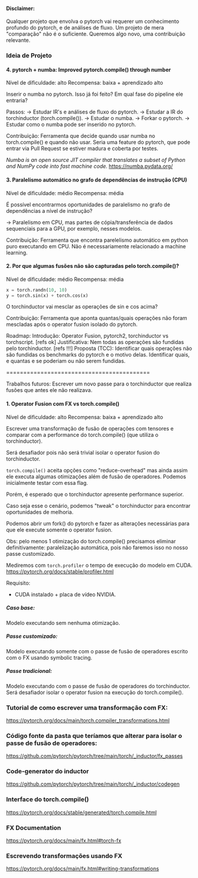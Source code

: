 #### Disclaimer:

Qualquer projeto que envolva o pytorch vai requerer um conhecimento profundo do pytorch, e de análises de fluxo.
Um projeto de mera "comparação" não é o suficiente. Queremos algo novo, uma contribuição relevante.



### Ideia de Projeto 

#### 4. pytorch + numba: Improved pytorch.compile() through number 
Nível de dificuldade: alto
Recompensa: baixa + aprendizado alto

Inserir o numba no pytorch. Isso já foi feito? Em qual fase do pipeline ele entraria?

Passos:
-> Estudar IR's e análises de fluxo do pytorch.
-> Estudar a IR do torchinductor (torch.compile()).
-> Estudar o numba.
-> Forkar o pytorch.
-> Estudar como o numba pode ser inserido no pytorch.

Contribuição: 
Ferramenta que decide quando usar numba no torch.compile() e quando não usar. Seria uma feature do pytorch, que pode entrar via Pull Request se estiver madura e coberta por testes.    

_Numba is an open source JIT compiler that translates a subset of Python and NumPy code into fast machine code._
https://numba.pydata.org/

#### 3. Paralelismo automático no grafo de dependências de instrução (CPU)
Nível de dificuldade: médio
Recompensa: média

É possível encontrarmos oportunidades de paralelismo no grafo de dependências a nível de instrução?

-> Paralelismo em CPU, mas partes de cópia/transferência de dados sequenciais para a GPU, por exemplo, nesses modelos.

Contribuição: Ferramenta que encontra parelelismo automático em python puro executando em CPU. Não é necessariamente relacionado a machine learning.

#### 2. Por que algumas fusões não são capturadas pelo torch.compile()?
Nível de dificuldade: médio
Recompensa: média

```python
x = torch.randn(10, 10)
y = torch.sin(x) + torch.cos(x)
```

O torchinductor vai mesclar as operações de sin e cos acima? 

Contribuição:
Ferramenta que aponta quantas/quais operações não foram mescladas após o operator fusion isolado do pytorch. 

Roadmap:
Introdução: Operator Fusion, pytorch2, torchinductor vs torchscript. [refs ok]
Justificativa: Nem todas as operações são fundidas pelo torchinductor. [refs !!!]
Proposta (TCC): Identificar quais operações não são fundidas os benchmarks do pytorch e o motivo delas.
Identificar quais, e quantas e se poderiam ou não serem fundidas.

==========================================

Trabalhos futuros: 
Escrever um novo passe para o torchinductor que realiza fusões que antes ele não realizava. 


#### 1. Operator Fusion com FX vs torch.compile()
Nível de dificuldade: alto
Recompensa: baixa + aprendizado alto

Escrever uma transformação de fusão de operações com tensores e comparar com a performance do torch.compile() (que utiliza o torchinductor). 

Será desafiador pois não será trivial isolar o operator fusion do torchinductor. 

`torch.compile()` aceita opções como "reduce-overhead" mas ainda assim ele executa algumas otimizações além de fusão de operadores. Podemos inicialmente testar com essa flag.

Porém, é esperado que o torchinductor apresente performance superior. 

Caso seja esse o cenário, podemos "tweak" o torchinductor para encontrar oportunidades de melhoria.

Podemos abrir um fork() do pytorch e fazer as alterações necessárias para que ele execute somente o operator fusion.

Obs: pelo menos 1 otimização do torch.compile() precisamos eliminar definitivamente: paralelização automática, pois não faremos isso no nosso passe customizado.

Mediremos com `torch.profiler` o tempo de execução do modelo em CUDA.
https://pytorch.org/docs/stable/profiler.html

Requisito: 
* CUDA instalado + placa de vídeo NVIDIA.

##### Caso base: 

Modelo executando sem nenhuma otimização.

##### Passe customizado:

Modelo executando somente com o passe de fusão de operadores escrito com o FX usando symbolic tracing.

##### Passe tradicional:

Modelo executando com o passe de fusão de operadores do torchinductor. Será desafiador isolar o operator fusion na execução do torch.compile().

### Tutorial de como escrever uma transformação com FX:
https://pytorch.org/docs/main/torch.compiler_transformations.html

### Código fonte da pasta que teríamos que alterar para isolar o passe de fusão de operadores:
https://github.com/pytorch/pytorch/tree/main/torch/_inductor/fx_passes

### Code-generator do inductor
https://github.com/pytorch/pytorch/tree/main/torch/_inductor/codegen

### Interface do torch.compile()
https://pytorch.org/docs/stable/generated/torch.compile.html

### FX Documentation
https://pytorch.org/docs/main/fx.html#torch-fx

### Escrevendo transformações usando FX
https://pytorch.org/docs/main/fx.html#writing-transformations